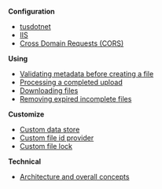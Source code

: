 **Configuration**
* [tusdotnet](Configure-tusdotnet)
* [IIS](Configure-IIS)
* [Cross Domain Requests (CORS)](Cross-domain-requests-(CORS))

**Using**
* [Validating metadata before creating a file](Validate-metadata-before-creating-a-file)
* [Processing a completed upload](Processing-a-file-once-the-file-upload-is-complete)
* [Downloading files](Downloading-files)
* [Removing expired incomplete files](Removing-expired-incomplete-files)

**Customize**
* [Custom data store](Custom-data-store)
* [Custom file id provider](Custom-File-Id-Provider)
* [Custom file lock](Custom-File-Lock)

**Technical**
* [Architecture and overall concepts](Architecture-and-overall-concepts)